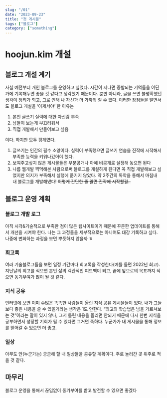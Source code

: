 ```yaml
---
slug: "/01"
date: "2023-09-23"
title: "첫 게시물"
tags: ["블로그"]
category: ["something"]
---
```


# hoojun.kim 개설
## 블로그 개설 계기
사실 예전부터 개인 블로그를 운영하고 싶었다. 시간이 지나면 증발되는 기억들을
어딘가에 기록해두면 좋을 것 같다고 생각했기 때문이다. 뿐만 아니라, 글을 쓰면
불명확했던 생각이 정리가 되고, 그로 인해 나 자신과 더 가까워 질 수 있다. 이러한
장점들을 알면서도 블로그 개설을 ‘이제서야’ 한 이유는
1. 본인 글쓰기 실력에 대한 자신감 부족
2. 남들이 보는게 부끄러워서
3. 직접 개발해서 만들어보고 싶음

이다.
하지만 모두 핑계였다.
1. 글쓰기는 인간의 필수 소양이다. 실력이 부족했으면 글쓰기 연습을 진작에 시작해서 부족한 능력을 키워나갔어야 했다.
2. 보여주고싶지 않은 게시물들은 부분공개나 아예 비공개로 설정해 놓으면 된다
3. 나름 웹개발 찍먹해본 사람으로써 블로그를 개설하게 된다면 꼭 직접 개발해보고 싶었지만 의지가 부족해서 실행에 옮기지 않았다. 약 2주간의 독학을 통해서 마침내 내 블로그를 개발해냈다! ~~이렇게 간단한 줄 알면 진작에 시작할걸..~~

## 블로그 운영 계획
### 블로그 개발 로그
아직 시각&기술적으로 부족한 점이 많은 웹사이트이기 때문에 꾸준한 업데이트를 통해서
개선을 시켜야 한다. 나는 그 과정들을 세부적으로는 아니여도 대강 기록하고 싶다. 나중에
변화하는 과정을 보면 뿌듯하지 않을까 ㅎ
### 회고록
여러 기술블로그들을 보면 일정 기간마다 회고록을 작성한다(예를 들면 2022년 회고).
지난날의 회고를 적으면 본인 삶의 객관적인 피드백이 되고, 끝에 앞으로의 목표까지
적으면 동기부여가 많이 될 것 같다.
### 지식 공유
인터넷에 보면 이미 수많은 똑똑한 사람들이 올린 지식 공유 게시물들이 있다. 내가 그들보다
좋은 내용을 쓸 수 있을거라는 생각은 1도 안한다. “최고의 학습법은 남을 가르쳐보는 것”이라는
말이 있지 않나, 그저 틀린 내용을 올리면 안되기 때문에 다시 한번 지식을 공부하면서 성장할
기회가 될 수 있다면 그거면 족하다. 누군가가 내 게시물을 통해 정보를 얻어갈 수 있으면 더
좋고.
### 일상
아무도 안(누군가는) 궁금해 할 내 일상들을 공유할 계획이다. 주로 놀러간 곳 위주로 적을 것
같다.
## 마무리
블로그 운영을 통해서 끊임없이 동기부여를 받고 발전할 수 있으면 좋겠다